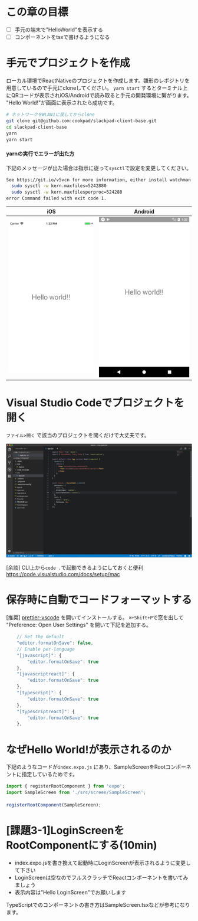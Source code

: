 # この章の目標

- [ ] 手元の端末で"HelloWorld"を表示する
- [ ] コンポーネントをtsxで書けるようになる

# 手元でプロジェクトを作成

ローカル環境でReactNativeのプロジェクトを作成します。雛形のレポジトリを用意しているので手元にcloneしてください。
`yarn start` するとターミナル上にQRコードが表示されiOS/Androidで読み取ると手元の開発環境に繋がります。
"Hello World!"が画面に表示されたら成功です。

```sh
# ネットワークをWLAN1に戻してからclone
git clone git@github.com:cookpad/slackpad-client-base.git
cd slackpad-client-base
yarn
yarn start
```


#### yarnの実行でエラーが出た方

下記のメッセージが出た場合は指示に従って`sysctl`で設定を変更してください。

```sh
See https://git.io/v5vcn for more information, either install watchman or run the following snippet:
  sudo sysctl -w kern.maxfiles=5242880
  sudo sysctl -w kern.maxfilesperproc=524288
error Command failed with exit code 1.
```

| iOS | Android |
| :----: | :------: |
| <img src="images/03-01.png" width=400 /> | <img src="images/03-02.png" width=400 /> | 


# Visual Studio Codeでプロジェクトを開く

`ファイル>開く` で該当のプロジェクトを開くだけで大丈夫です。

<img src="images/03-03.png" width=600 />

[余談] CLI上から`code .`で起動できるようにしておくと便利
https://code.visualstudio.com/docs/setup/mac

# 保存時に自動でコードフォーマットする

[推奨]
[prettier-vscode](https://marketplace.visualstudio.com/items?itemName=esbenp.prettier-vscode) を開いてインストールする。
`⌘+Shift+P`で窓を出して "Preference: Open User Settings" を開いて下記を追加する。

```js
    // Set the default
    "editor.formatOnSave": false,
    // Enable per-language
    "[javascript]": {
        "editor.formatOnSave": true
    },
    "[javascriptreact]": {
        "editor.formatOnSave": true
    },
    "[typescript]": {
        "editor.formatOnSave": true
    },
    "[typescriptreact]": {
        "editor.formatOnSave": true
    },
```

# なぜHello World!が表示されるのか

下記のようなコードが`index.expo.js` にあり、SampleScreenをRootコンポーネントに指定しているためです。
```js
import { registerRootComponent } from 'expo';
import SampleScreen from './src/screen/SampleScreen';

registerRootComponent(SampleScreen);
```

# [課題3-1]LoginScreenをRootComponentにする(10min)

- index.expo.jsを書き換えて起動時にLoginScreenが表示されるように変更して下さい
- LoginScreenは空なのでフルスクラッチでReactコンポーネントを書いてみましょう
- 表示内容は"Hello LoginScreen"でお願いします

TypeScriptでのコンポーネントの書き方はSampleScreen.tsxなどが参考になります。
